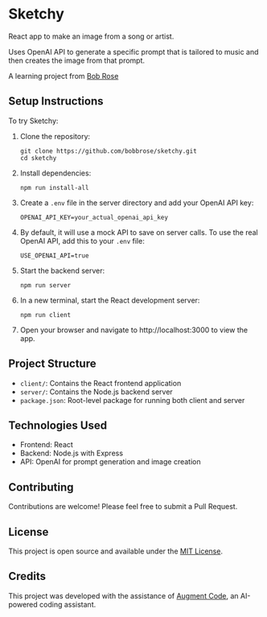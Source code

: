 # Sketchy

React app to make an image from a song or artist.

Uses OpenAI API to generate a specific prompt that is tailored to music and then creates the image from that prompt.

A learning project from [Bob Rose](https://bobbrose.com)

## Setup Instructions

To try Sketchy:

1. Clone the repository:
   ```
   git clone https://github.com/bobbrose/sketchy.git
   cd sketchy
   ```

2. Install dependencies:
   ```
   npm run install-all
   ```

3. Create a `.env` file in the server directory and add your OpenAI API key:
   ```
   OPENAI_API_KEY=your_actual_openai_api_key
   ```

4. By default, it will use a mock API to save on server calls. To use the real OpenAI API, add this to your `.env` file:
   ```
   USE_OPENAI_API=true
   ```

5. Start the backend server:
   ```
   npm run server
   ```

6. In a new terminal, start the React development server:
   ```
   npm run client
   ```

7. Open your browser and navigate to http://localhost:3000 to view the app.
## Project Structure

- `client/`: Contains the React frontend application
- `server/`: Contains the Node.js backend server
- `package.json`: Root-level package for running both client and server

## Technologies Used

- Frontend: React
- Backend: Node.js with Express
- API: OpenAI for prompt generation and image creation

## Contributing

Contributions are welcome! Please feel free to submit a Pull Request.

## License

This project is open source and available under the [MIT License](LICENSE).
## Credits

This project was developed with the assistance of [Augment Code](https://www.augmentcode.com/), an AI-powered coding assistant.
